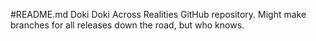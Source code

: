 #README.md
Doki Doki Across Realities GitHub repository.
Might make branches for all releases down the road, but who knows.

